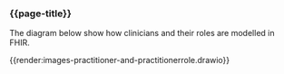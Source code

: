 ### {{page-title}}
The diagram below show how clinicians and their roles are modelled in FHIR.

{{render:images-practitioner-and-practitionerrole.drawio}}